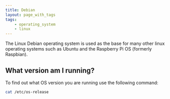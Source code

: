 ```yaml
---
title: Debian
layout: page_with_tags
tags:
    - operating_system
    - linux
---
```


The Linux Debian operating system is used as the base for many other linux operating systems such as Ubuntu and the Raspberry Pi OS (formerly Raspbian).
<!--more-->

## What version am I running?

To find out what OS version you are running use the following command:

``` sh
cat /etc/os-release
```
